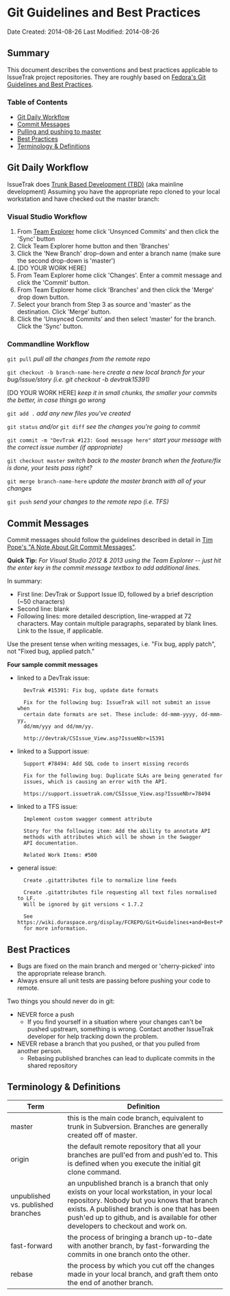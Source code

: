 Git Guidelines and Best Practices
=================================

Date Created: 2014-08-26
Last Modified: 2014-08-26  

## Summary

This document describes the conventions and best practices applicable to IssueTrak project repositories. They are roughly based on [Fedora's Git Guidelines and Best Practices][fedoragit].

### Table of Contents

- [Git Daily Workflow](#git-daily-workflow)
- [Commit Messages](#commit-messages)
- [Pulling and pushing to master](#pulling-and-pushing-to-master)
- [Best Practices](#best-practices)
- [Terminology & Definitions](#terminology--definitions)


## Git Daily Workflow

IssueTrak does [Trunk Based Development (TBD)][tbd] (aka mainline development)
Assuming you have the appropriate repo cloned to your local workstation and have checked out the master branch:

### Visual Studio Workflow

1. From [Team Explorer][teamexplorer] home click 'Unsynced Commits' and then click the 'Sync' button
2. Click Team Explorer home button and then 'Branches'
3. Click the 'New Branch' drop-down and enter a branch name (make sure the second drop-down is 'master')
4. [DO YOUR WORK HERE]
5. From Team Explorer home click 'Changes'. Enter a commit message and click the 'Commit' button.
6. From Team Explorer home click 'Branches' and then click the 'Merge' drop down button.
7. Select your branch from Step 3 as source and 'master' as the destination. Click 'Merge' button.
8. Click the 'Unsynced Commits' and then select 'master' for the branch. Click the 'Sync' button.

### Commandline Workflow

`git pull`
_pull all the changes from the remote repo_

`git checkout -b branch-name-here`
_create a new local branch for your bug/issue/story (i.e. git checkout -b devtrak15391)_

[DO YOUR WORK HERE]
_keep it in small chunks, the smaller your commits the better, in case things go wrong_

`git add .`
_add any new files you've created_

`git status` _and/or_ `git diff`
_see the changes you're going to commit_ 

`git commit -m "DevTrak #123: Good message here"`
_start your message with the correct issue number (if appropriate)_

`git checkout master`
_switch back to the master branch when the feature/fix is done, your tests pass right?_

`git merge branch-name-here`
_update the master branch with all of your changes_

`git push`
_send your changes to the remote repo (i.e. TFS)_

## Commit Messages

Commit messages should follow the guidelines described in detail in [Tim Pope's "A Note About Git Commit Messages"][tpope].

**Quick Tip:** _For Visual Studio 2012 & 2013 using the Team Explorer -- just hit the enter key in the commit message textbox to add additional lines._

 In summary:

- First line: DevTrak or Support Issue ID, followed by a brief description (~50 characters)
- Second line: blank
- Following lines: more detailed description, line-wrapped at 72 characters. May contain multiple paragraphs, separated by blank lines. Link to the Issue, if applicable.

Use the present tense when writing messages, i.e. "Fix bug, apply patch", not "Fixed bug, applied patch."

**Four sample commit messages**

* linked to a DevTrak issue:

		DevTrak #15391: Fix bug, update date formats
	
		Fix for the following bug: IssueTrak will not submit an issue when 
		certain date formats are set. These include: dd-mmm-yyyy, dd-mmm-yy, 
		dd/mm/yyy and dd/mm/yy.

		http://devtrak/CSIssue_View.asp?IssueNbr=15391

* linked to a Support issue:

		Support #78494: Add SQL code to insert missing records

		Fix for the following bug: Duplicate SLAs are being generated for 
		issues, which is causing an error with the API.

		https://support.issuetrak.com/CSIssue_View.asp?IssueNbr=78494

* linked to a TFS issue:

		Implement custom swagger comment attribute

		Story for the following item: Add the ability to annotate API
		methods with attributes which will be shown in the Swagger
		API documentation.

		Related Work Items: #500

* general issue:

		Create .gitattributes file to normalize line feeds

		Create .gitattributes file requesting all text files normalised to LF.
		Will be ignored by git versions < 1.7.2

		See https://wiki.duraspace.org/display/FCREPO/Git+Guidelines+and+Best+Practices
		for more information.



## Best Practices

* Bugs are fixed on the main branch and merged or 'cherry-picked' into the appropriate release branch.
* Always ensure all unit tests are passing before pushing your code to remote.

Two things you should never do in git:
- NEVER force a push
	- If you find yourself in a situation where your changes can't be pushed upstream, something is wrong. Contact another IssueTrak developer for help tracking down the problem.
- NEVER rebase a branch that you pushed, or that you pulled from another person. 
	- Rebasing published branches can lead to duplicate commits in the shared repository

## Terminology & Definitions

|Term         						|Definition     													|
|-----------------------------------|-------------------------------------------------------------------|
|master       						| this is the main code branch, equivalent to trunk in Subversion. Branches are generally created off of master.|
|origin		  						| the default remote repository that all your branches are pull'ed from and push'ed to. This is defined when you execute the initial git clone command.|
|unpublished vs. published branches | an unpublished branch is a branch that only exists on your local workstation, in your local repository. Nobody but you knows that branch exists. A published branch is one that has been push'ed up to github, and is available for other developers to checkout and work on.|
|fast-forward						| the process of bringing a branch up-to-date with another branch, by fast-forwarding the commits in one branch onto the other.|
|rebase								| the process by which you cut off the changes made in your local branch, and graft them onto the end of another branch.|




[fedoragit]: https://wiki.duraspace.org/display/FCREPO/Git+Guidelines+and+Best+Practices
[tpope]: http://tbaggery.com/2008/04/19/a-note-about-git-commit-messages.html
[sourcetree]: http://www.sourcetreeapp.com/
[gitforwin]: https://windows.github.com/
[simplegit]: http://rogerdudler.github.io/git-guide/
[tbd]: http://paulhammant.com/2013/04/05/what-is-trunk-based-development/
[teamexplorer]: http://msdn.microsoft.com/en-us/library/hh500420.aspx